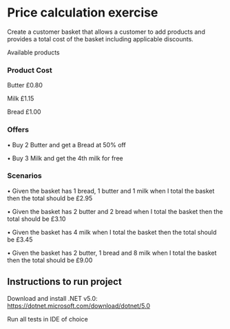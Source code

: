 # Price calculation exercise

Create a customer basket that allows a customer to add products and provides a total cost of the
basket including applicable discounts.

Available products

### Product   Cost

Butter    £0.80

Milk      £1.15

Bread     £1.00

### Offers

• Buy 2 Butter and get a Bread at 50% off

• Buy 3 Milk and get the 4th milk for free

### Scenarios

• Given the basket has 1 bread, 1 butter and 1 milk when I total the basket then the total should be
£2.95

• Given the basket has 2 butter and 2 bread when I total the basket then the total should be £3.10

• Given the basket has 4 milk when I total the basket then the total should be £3.45

• Given the basket has 2 butter, 1 bread and 8 milk when I total the basket then the total should be
£9.00

## Instructions to run project

Download and install .NET v5.0: https://dotnet.microsoft.com/download/dotnet/5.0

Run all tests in IDE of choice

